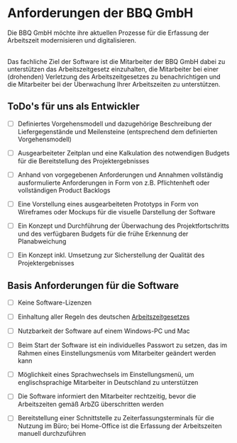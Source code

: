 # Anforderungen der BBQ GmbH #

Die BBQ GmbH möchte ihre aktuellen Prozesse für die Erfassung der
Arbeitszeit modernisieren und digitalisieren. 

\
Das fachliche Ziel der Software ist die Mitarbeiter der BBQ GmbH dabei zu unterstützen das
Arbeitszeitgesetz einzuhalten, die Mitarbeiter bei einer (drohenden) Verletzung des
Arbeitszeitgesetzes zu benachrichtigen und die Mitarbeiter bei der Überwachung Ihrer
Arbeitszeiten zu unterstützen.

## ToDo's für uns als Entwickler ##

- [ ] Definiertes Vorgehensmodell und dazugehörige Beschreibung der Liefergegenstände
und Meilensteine (entsprechend dem definierten Vorgehensmodell)
- [ ] Ausgearbeiteter Zeitplan und eine Kalkulation des notwendigen Budgets für die
Bereitstellung des Projektergebnisses
- [ ] Anhand von vorgegebenen Anforderungen und Annahmen vollständig ausformulierte
Anforderungen in Form von z.B. Pflichtenheft oder vollständigen Product Backlogs
-  [ ] Eine Vorstellung eines ausgearbeiteten Prototyps in Form von Wireframes oder
Mockups für die visuelle Darstellung der Software
-  [ ] Ein Konzept und Durchführung der Überwachung des Projektfortschritts und des
verfügbaren Budgets für die frühe Erkennung der Planabweichung
-  [ ] Ein Konzept inkl. Umsetzung zur Sicherstellung der Qualität des Projektergebnisses



## Basis Anforderungen für die Software ##

- [ ] Keine Software-Lizenzen

- [ ] Einhaltung aller Regeln des deutschen [Arbeitszeitgesetzes](https://www.gesetze-im-internet.de/arbzg/BJNR117100994.html)

- [ ] Nutzbarkeit der Software auf einem Windows-PC und Mac

- [ ] Beim Start der Software ist ein individuelles Passwort zu setzen, das im Rahmen eines Einstellungsmenüs vom Mitarbeiter geändert werden kann

- [ ] Möglichkeit eines Sprachwechsels im Einstellungsmenü, um englischsprachige Mitarbeiter in Deutschland zu unterstützen

- [ ] Die Software informiert den Mitarbeiter rechtzeitig, bevor die Arbeitszeiten gemäß ArbZG überschritten werden

- [ ] Bereitstellung einer Schnittstelle zu Zeiterfassungsterminals für die Nutzung im Büro; bei Home-Office ist die Erfassung der Arbeitszeiten manuell durchzuführen
